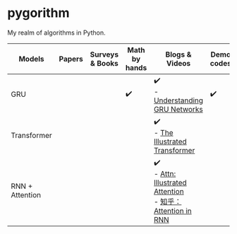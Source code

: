 # pygorithm
My realm of algorithms in Python.


| Models          | Papers | Surveys & Books | Math by hands      | Blogs & Videos                                                                                                                                                                                             | Demo codes         | Raw codes                                                                                                                     | My implementations | Why invent this? | Where it is used?                                                                                 | Pros & Cons                                                         | V.S. others | More... |
| --------------- | ------ | --------------- | ------------------ | ---------------------------------------------------------------------------------------------------------------------------------------------------------------------------------------------------------- | ------------------ | ----------------------------------------------------------------------------------------------------------------------------- | ------------------ | ---------------- | ------------------------------------------------------------------------------------------------- | ------------------------------------------------------------------- | ----------- | ------- |
| GRU             |        |                 | :heavy_check_mark: | :heavy_check_mark:<br> - [Understanding GRU Networks](https://towardsdatascience.com/understanding-gru-networks-2ef37df6c9be)                                                                              | :heavy_check_mark: | :heavy_check_mark: <br> - [TF Keras GRUCell](https://github.com/keras-team/keras/blob/v2.8.0/keras/layers/recurrent.py#L1718) |                    |                  | NLP: translation                                                                                  |                                                                     |             |         |
| Transformer     |        |                 |                    | :heavy_check_mark:<br> - [The Illustrated Transformer](http://jalammar.github.io/illustrated-transformer/)                                                                                                 |                    |                                                                                                                               |                    |                  | - **GNN ([Aggregation function MPNN](https://keras.io/examples/graph/mpnn-molecular-graphs/))** ) |                                                                     |             |         |
| RNN + Attention |        |                 |                    | :heavy_check_mark:<br> - [Attn: Illustrated Attention](https://towardsdatascience.com/attn-illustrated-attention-5ec4ad276ee3#ba24) <br> - [知乎：Attention in RNN](https://zhuanlan.zhihu.com/p/42724582) |                    |                                                                                                                               |                    |                  | NLP: translation                                                                                  | <span style="color:green">- Considering previous time stamps</span> |             |         |
